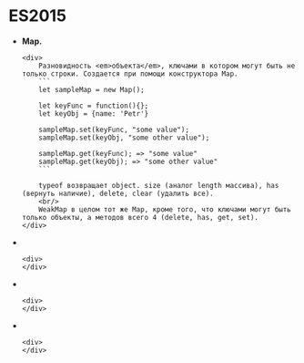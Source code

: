 <h1>
ES2015
</h1>

<ul>
<li>
    <strong>Map.</strong>
    <br/>

    <div>
        Разновидность <em>объекта</em>, ключами в котором могут быть не только строки. Создается при помощи конструктора Map.
        ```
        let sampleMap = new Map();

        let keyFunc = function(){};
        let keyObj = {name: 'Petr'}

        sampleMap.set(keyFunc, "some value");
        sampleMap.set(keyObj, "some other value");

        sampleMap.get(keyFunc); => "some value"
        sampleMap.get(keyObj); => "some other value"
        ```

        typeof возвращает object. size (аналог length массива), has (вернуть наличие), delete, clear (удалить все).
        <br/>
        WeakMap в целом тот же Map, кроме того, что ключами могут быть только объекты, a методов всего 4 (delete, has, get, set).
    </div>
</li>
<li>
    <strong></strong>
    <br/>

    <div>
    </div>
</li>
<li>
    <strong></strong>
    <br/>

    <div>
    </div>
</li>
<li>
    <strong></strong>
    <br/>

    <div>
    </div>
</li>
</ul>